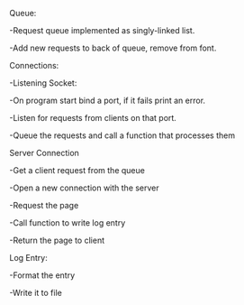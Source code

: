 Queue:

-Request queue implemented as singly-linked list.

-Add new requests to back of queue, remove from font.


Connections:

-Listening Socket:

-On program start bind a port, if it fails print an error.

-Listen for requests from clients on that port.

-Queue the requests and call a function that processes them


Server Connection

-Get a client request from the queue

-Open a new connection with the server

-Request the page

-Call function to write log entry

-Return the page to client


Log Entry:

-Format the entry

-Write it to file
